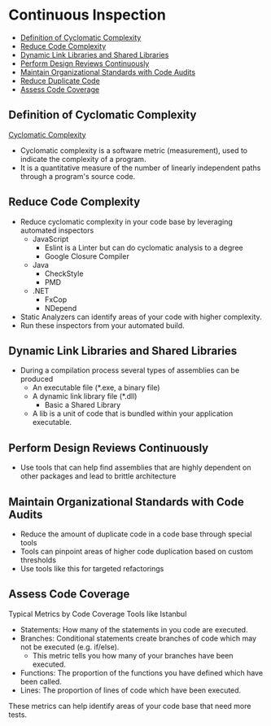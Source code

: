 # Continuous Inspection

* [Definition of Cyclomatic Complexity](#definition-of-cyclomatic-complexity)
* [Reduce Code Complexity](#reduce-code-complexity)
* [Dynamic Link Libraries and Shared Libraries](#dynamic-link-libraries-and-shared-libraries)
* [Perform Design Reviews Continuously](#perform-design-reviews-continuously)
* [Maintain Organizational Standards with Code Audits](#maintain-organizational-standards-with-code-audits)
* [Reduce Duplicate Code](#reduce-duplicate-code)
* [Assess Code Coverage](#assess-code-coverage)

## Definition of Cyclomatic Complexity

[Cyclomatic Complexity](https://en.wikipedia.org/wiki/Cyclomatic_complexity)
* Cyclomatic complexity is a software metric (measurement), used to indicate the complexity of a program.
* It is a quantitative measure of the number of linearly independent paths through a program's source code.

## Reduce Code Complexity

* Reduce cyclomatic complexity in your code base by leveraging automated inspectors
    * JavaScript
        * Eslint is a Linter but can do cyclomatic analysis to a degree
        * Google Closure Compiler
    * Java
        * CheckStyle
        * PMD
    * .NET
        * FxCop
        * NDepend
* Static Analyzers can identify areas of your code with higher complexity.
* Run these inspectors from your automated build.

## Dynamic Link Libraries and Shared Libraries

* During a compilation process several types of assemblies can be produced
    * An executable file (*.exe, a binary file)
    * A dynamic link library file (*.dll)
        * Basic a Shared Library
    * A lib is a unit of code that is bundled within your application executable.

## Perform Design Reviews Continuously

* Use tools that can help find assemblies that are highly dependent on other packages and lead to brittle architecture

## Maintain Organizational Standards with Code Audits

* Reduce the amount of duplicate code in a code base through special tools
* Tools can pinpoint areas of higher code duplication based on custom thresholds
* Use tools like this for targeted refactorings

## Assess Code Coverage

Typical Metrics by Code Coverage Tools like Istanbul

* Statements: How many of the statements in you code are executed.
* Branches: Conditional statements create branches of code which may not be executed (e.g. if/else).
    * This metric tells you how many of your branches have been executed.
* Functions: The proportion of the functions you have defined which have been called.
* Lines: The proportion of lines of code which have been executed.

These metrics can help identify areas of your code base that need more tests.
